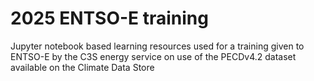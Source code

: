 # 2025 ENTSO-E training
Jupyter notebook based learning resources used for a training given to ENTSO-E by the C3S energy service on use of the PECDv4.2 dataset available on the Climate Data Store
